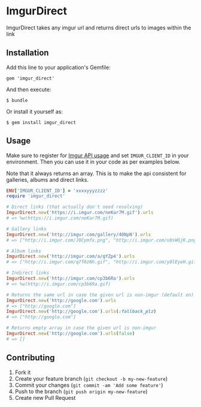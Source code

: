 # ImgurDirect

ImgurDirect takes any imgur url and returns direct urls to images within the link

## Installation

Add this line to your application's Gemfile:

    gem 'imgur_direct'

And then execute:

    $ bundle

Or install it yourself as:

    $ gem install imgur_direct

## Usage

Make sure to register for [Imgur API usage](http://api.imgur.com/oauth2/addclient) and set `IMGUR_CLIENT_ID` in your environment. Then you can use it in your code as per examples below. 

Note that it always returns an array. This is to make the api consistent for galleries, albums and direct links.

```ruby
ENV['IMGUR_CLIENT_ID'] = 'xxxxyyyzzzz'
require 'imgur_direct'

# Direct links (that actually don't need resolving)
ImgurDirect.new('https://i.imgur.com/neKar7M.gif').urls
# => %w(https://i.imgur.com/neKar7M.gif)

# Gallery links
ImgurDirect.new('http://imgur.com/gallery/40NpN').urls
# => ["http://i.imgur.com/JOCymfx.png", "http://i.imgur.com/u0sWGjK.png", "http://i.imgur.com/1cj1Of1.png"

# Album links
ImgurDirect.new('http://imgur.com/a/gYZp4').urls
# => ["http://i.imgur.com/q7f0zNh.gif", "http://i.imgur.com/y0lEyeH.gif", "http://i.imgur.com/fy7liyk.gif", "http://i.imgur.com/KhB46eF.gif", "http://i.imgur.com/0TUJIHT.gif"]

# Indirect links
ImgurDirect.new('http://imgur.com/cp3b6Ra').urls
# => %w(http://i.imgur.com/cp3b6Ra.gif)

# Returns the same url in case the given url is non-imgur (default on)
ImgurDirect.new('http://google.com').urls
# => ["http://google.com"]
ImgurDirect.new('http://google.com').urls(:fallback_plz)
# => ["http://google.com"]

# Returns empty array in case the given url is non-imgur
ImgurDirect.new('http://google.com').urls(false)
# => []
```

## Contributing

1. Fork it
2. Create your feature branch (`git checkout -b my-new-feature`)
3. Commit your changes (`git commit -am 'Add some feature'`)
4. Push to the branch (`git push origin my-new-feature`)
5. Create new Pull Request
